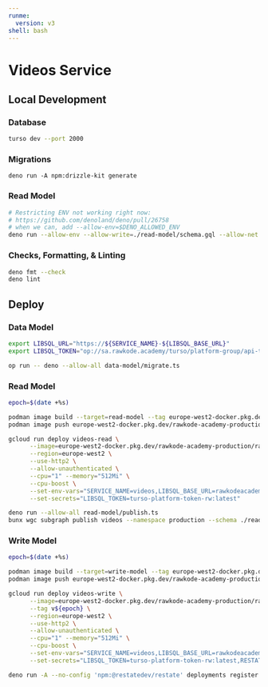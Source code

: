 ```yaml
---
runme:
  version: v3
shell: bash
---
```


# Videos Service

## Local Development

### Database

```sh {"background":"true","name":"dev-db"}
turso dev --port 2000
```

### Migrations

```shell {"name": "generate-migrations", "cwd": "./data-model"}
deno run -A npm:drizzle-kit generate
```

### Read Model

```sh {"name":"read-model"}
# Restricting ENV not working right now:
# https://github.com/denoland/deno/pull/26758
# when we can, add --allow-env=$DENO_ALLOWED_ENV
deno run --allow-env --allow-write=./read-model/schema.gql --allow-net read-model/main.ts
```

### Checks, Formatting, & Linting

```sh {"name":"check"}
deno fmt --check
deno lint
```

## Deploy

### Data Model

```sh {"name": "migrate-production"}
export LIBSQL_URL="https://${SERVICE_NAME}-${LIBSQL_BASE_URL}"
export LIBSQL_TOKEN="op://sa.rawkode.academy/turso/platform-group/api-token"

op run -- deno --allow-all data-model/migrate.ts
```

### Read Model

```sh {"name":"deploy-read-model"}
epoch=$(date +%s)

podman image build --target=read-model --tag europe-west2-docker.pkg.dev/rawkode-academy-production/rawkode-academy/videos-read:${epoch} .
podman image push europe-west2-docker.pkg.dev/rawkode-academy-production/rawkode-academy/videos-read:${epoch}

gcloud run deploy videos-read \
      --image=europe-west2-docker.pkg.dev/rawkode-academy-production/rawkode-academy/videos-read:${epoch} \
      --region=europe-west2 \
      --use-http2 \
      --allow-unauthenticated \
      --cpu="1" --memory="512Mi" \
      --cpu-boost \
      --set-env-vars="SERVICE_NAME=videos,LIBSQL_BASE_URL=rawkodeacademy.turso.io" \
      --set-secrets="LIBSQL_TOKEN=turso-platform-token-rw:latest"

deno run --allow-all read-model/publish.ts
bunx wgc subgraph publish videos --namespace production --schema ./read-model/schema.gql --routing-url https://videos-read-458678766461.europe-west2.run.app
```

### Write Model

```sh {"name":"deploy-write-model"}
epoch=$(date +%s)

podman image build --target=write-model --tag europe-west2-docker.pkg.dev/rawkode-academy-production/rawkode-academy/videos-write:${epoch} .
podman image push europe-west2-docker.pkg.dev/rawkode-academy-production/rawkode-academy/videos-write:${epoch}

gcloud run deploy videos-write \
      --image=europe-west2-docker.pkg.dev/rawkode-academy-production/rawkode-academy/videos-write:${epoch} \
      --tag v${epoch} \
      --region=europe-west2 \
      --use-http2 \
      --allow-unauthenticated \
      --cpu="1" --memory="512Mi" \
      --cpu-boost \
      --set-env-vars="SERVICE_NAME=videos,LIBSQL_BASE_URL=rawkodeacademy.turso.io" \
      --set-secrets="LIBSQL_TOKEN=turso-platform-token-rw:latest,RESTATE_IDENTITY_KEY=restate-identity-key:latest"

deno run -A --no-config 'npm:@restatedev/restate' deployments register https://v${epoch}---videos-write-wlnfqm3bkq-nw.a.run.app
```

